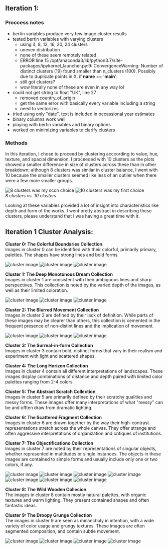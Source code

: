 ## Iteration 1:

### Proccess notes
- bertin variables produce very few image cluster results
- tested bertin variables with varying clusters
	- using 4, 8, 12, 16, 20, 24 clusters
	- uneven distribution
	- none of these seem remotely related
	- ERROR line 15
	/opt/anaconda3/lib/python3.7/site-packages/ipykernel_launcher.py:9: ConvergenceWarning: Number of distinct clusters (19) found smaller than n_clusters (100). Possibly due to duplicate points in X.
  if __name__ == '__main__':
  - still got clusters?
  - wow literally none of these are even in any way lol
- could not get string to float "UK", line 27
	- removed country_of_origin
	- get the same error with basically every variable including a string
	- need to vectorizes
- tried using only "date", text is included in occassional year estimates
- binary columns work well
- playing with bertin variables and binary options 
- worked on minimizing variables to clarify clusters

### Methods
In this iteration, I chose to proceed by clustering acccording to value, hue, texture, and spacial dimension. I proceeded with 10 clusters as the plots showed a smaller difference in size of clusters across these than in other breakdown; although 8 clusters was similar in cluster balance, I went with 10 because the smaller clusters seemed like less of an outlier when there were a few more smaller groups.

![8 clusters was my scon choice](images/8clusters.png) ![10 clusters was my first choice](images/10clusters.png)  
_8 clusters vs. 10 clusters_  

Looking at these variables provided a lot of insight into characteristics like depth and form of the works. I went pretty abstract in describing these clusters, please understand that I was having a great time with it.


## Iteration 1 Cluster Analysis:
**Cluster 0:  The Colorful Boundaries Collection**  
Images in cluster 0 can be identified with their colorful, primarily primary, palettes. The shapes have strong lines and bold forms.  

![cluster image](images/cluster0a.jpeg) ![cluster image](images/cluster0b.jpeg) ![cluster image](images/cluster0c.jpeg)  

**Cluster 1: The Deep Monotonous Dream Collection**  
Images in cluster 1 are consistent with their ambiguous lines and sharp perspectives. This collection is noted by the varied depth of the images, as well as their limited coloration.  

![cluster image](images/cluster1a.jpeg) ![cluster image](images/cluster1b.jpeg) ![cluster image](images/cluster1c.jpeg)  

**Cluster 2: The Blurred Movement Collection**  
Images in cluster 2 are defined by their lack of definition. While parts of these images may be clearer than others, this collection is cemented in the frequent presence of non-distint lines and the implication of movement.  

![cluster image](images/cluster2a.jpeg) ![cluster image](images/cluster2b.jpeg) ![cluster image](images/cluster2c.jpeg)

**Cluster 3: The Surreal-in-form Collection**  
Images in cluster 3 contain bold, distinct forms that vary in their realism and experiment with light and scattered shapes.

**Cluster 4: The Long Horizon Collection**  
Images in cluster 4 contain all different interpretations of landscapes. These images display combinations of distance and depth paired with limited color palettes ranging from 2-4 colors

**Cluster 5: The Abstract Scratch Collection**  
Images in cluster 5 are primarily defined by their scratchy qualities and messy forms. These images offer many interpretations of what "messy" can be and offten draw from dramatic lighting.

**Cluster 6: The Scattered Fragment Collection**  
Images in cluster 6 are drawn together by the way their high-contrast representations stretch across the whole canvas. They offer strange and often aggressive interpretations of organization and critiques of institutions.

**Cluster 7: The Objectificationo Collection**  
Images in cluster 7 are noted by their representations of singular objects, whether represented in multitudes or single instances. The objects in these images are contained to simple forms and usually include only one or two colors, if any.  

![cluster image](images/cluster7a.jpeg) ![cluster image](images/cluster7b.jpeg) ![cluster image](images/cluster7c.jpeg) ![cluster image](images/cluster7d.jpeg) ![cluster image](images/cluster7e.jpeg) ![cluster image](images/cluster7f.jpeg) ![cluster image](images/cluster7g.jpeg)  

**Cluster 8: The Wild Wooden Collecion**  
The images in cluster 8 contain mostly natural palettes, with organic textures and warm lighting. They present contained shapes and often fantastic ideas.

**Cluster 9: The Droopy Grunge Collection**  		
The images in cluster 9 are seen as melancholy in intention, with a wide variety of color usage and grungy textures. These images are often segmented composition, and contain subtle movement.  

![cluster image](images/cluster9a.jpeg) ![cluster image](images/cluster9b.jpeg) ![cluster image](images/cluster9c.jpeg) ![cluster image](images/cluster9d.jpeg) 